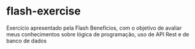# flash-exercise
Exercício apresentado pela Flash Benefícios, com o objetivo de avaliar meus conhecimentos sobre lógica de programação, uso de API Rest e de banco de dados
